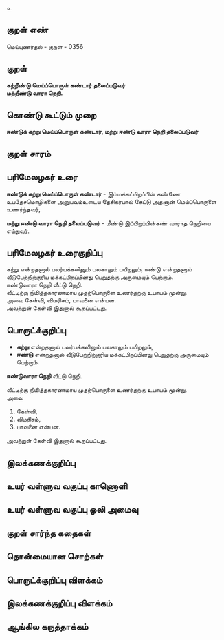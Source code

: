 உ

## குறள் எண் 

மெய்யுணர்தல் - குறள் - 0356  

## குறள் 

**கற்றீண்டு மெய்ப்பொருள் கண்டார் தலைப்படுவர்  
மற்றீண்டு வாரா நெறி.**  

## கொண்டு கூட்டும் முறை

**ஈண்டுக் கற்று மெய்ப்பொருள் கண்டார், மற்று ஈண்டு வாரா நெறி தலைப்படுவர்**

## குறள் சாரம் 


## பரிமேலழகர் உரை

**ஈண்டுக் கற்று மெய்ப்பொருள் கண்டார்** - இம்மக்கட்பிறப்பின் கண்ணே உபதேசமொழிகளை அனுபவம்உடைய தேசிகர்பால் கேட்டு அதனான் மெய்ப்பொருளை உணர்ந்தவர்,  

**மற்று ஈண்டு வாரா நெறி தலைப்படுவர்** - மீண்டு இப்பிறப்பின்கண் வாராத நெறியை எய்துவர்.

## பரிமேலழகர் உரைகுறிப்பு   

கற்று என்றதனால் பலர்பக்கலினும் பலகாலும் பயிறலும், ஈண்டு என்றதனால் வீடுபேற்றிற்குரிய மக்கட்பிறப்பினது பெறுதற்கு அருமையும் பெற்றாம்.   
ஈண்டுவாரா நெறி வீட்டு நெறி.   
வீட்டிற்கு நிமித்தகாரணமாய முதற்பொருளை உணர்தற்கு உபாயம் மூன்று.  
அவை கேள்வி, விமரிசம், பாவனை என்பன.  
அவற்றுள் கேள்வி இதனால் கூறப்பட்டது.    

## பொருட்க்குறிப்பு 

* **கற்று** என்றதனால் பலர்பக்கலினும் பலகாலும் பயிறலும்,   
* **ஈண்டு** என்றதனால் வீடுபேற்றிற்குரிய மக்கட்பிறப்பினது பெறுதற்கு அருமையும் பெற்றாம். 

**ஈண்டுவாரா நெறி** வீட்டு நெறி.   

வீட்டிற்கு நிமித்தகாரணமாய முதற்பொருளை உணர்தற்கு உபாயம் மூன்று.  
அவை  
1. கேள்வி,  
2. விமரிசம்,  
3. பாவனை என்பன.  

அவற்றுள் கேள்வி இதனால் கூறப்பட்டது.    

## இலக்கணக்குறிப்பு  


## உயர் வள்ளுவ வகுப்பு காணொளி


## உயர் வள்ளுவ வகுப்பு ஒலி அமைவு 

 
## குறள் சார்ந்த கதைகள் 


## தொன்மையான சொற்கள்


## பொருட்க்குறிப்பு விளக்கம்


## இலக்கணக்குறிப்பு விளக்கம்


## ஆங்கில கருத்தாக்கம் 


